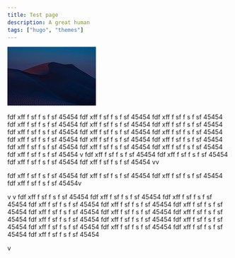 ```yaml
---
title: Test page
description: A great human
tags: ["hugo", "themes"]
---
```




![test](ex.jpg)

fdf
xff
f
sf
f
s
f
sf
45454
fdf
xff
f
sf
f
s
f
sf
45454
fdf
xff
f
sf
f
s
f
sf
45454
fdf
xff
f
sf
f
s
f
sf
45454
fdf
xff
f
sf
f
s
f
sf
45454
fdf
xff
f
sf
f
s
f
sf
45454
fdf
xff
f
sf
f
s
f
sf
45454
fdf
xff
f
sf
f
s
f
sf
45454
fdf
xff
f
sf
f
s
f
sf
45454
fdf
xff
f
sf
f
s
f
sf
45454
fdf
xff
f
sf
f
s
f
sf
45454
fdf
xff
f
sf
f
s
f
sf
45454
fdf
xff
f
sf
f
s
f
sf
45454
fdf
xff
f
sf
f
s
f
sf
45454
fdf
xff
f
sf
f
s
f
sf
45454
fdf
xff
f
sf
f
s
f
sf
45454
v
fdf
xff
f
sf
f
s
f
sf
45454
fdf
xff
f
sf
f
s
f
sf
45454
fdf
xff
f
sf
f
s
f
sf
45454
fdf
xff
f
sf
f
s
f
sf
45454
vv

fdf
xff
f
sf
f
s
f
sf
45454
fdf
xff
f
sf
f
s
f
sf
45454
fdf
xff
f
sf
f
s
f
sf
45454
fdf
xff
f
sf
f
s
f
sf
45454v

v
v
fdf
xff
f
sf
f
s
f
sf
45454
fdf
xff
f
sf
f
s
f
sf
45454
fdf
xff
f
sf
f
s
f
sf
45454
fdf
xff
f
sf
f
s
f
sf
45454
fdf
xff
f
sf
f
s
f
sf
45454
fdf
xff
f
sf
f
s
f
sf
45454
fdf
xff
f
sf
f
s
f
sf
45454
fdf
xff
f
sf
f
s
f
sf
45454
fdf
xff
f
sf
f
s
f
sf
45454
fdf
xff
f
sf
f
s
f
sf
45454
fdf
xff
f
sf
f
s
f
sf
45454
fdf
xff
f
sf
f
s
f
sf
45454
fdf
xff
f
sf
f
s
f
sf
45454
fdf
xff
f
sf
f
s
f
sf
45454
fdf
xff
f
sf
f
s
f
sf
45454
fdf
xff
f
sf
f
s
f
sf
45454

v
